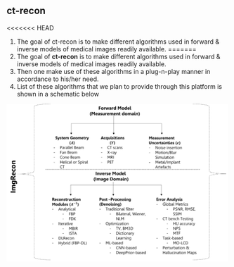 ## ct-recon ##

<<<<<<< HEAD
1. The goal of ct-recon is to make different algorithms used in forward & inverse models of medical images readily available. 
=======
1. The goal of **ct-recon** is to make different algorithms used in forward & inverse models of medical images readily available. 
2. Then one make use of these algorithms in a plug-n-play manner in accordance to his/her need. 
3. List of these algorithms that we plan to provide through this platform is shown in a schematic below

<img src=".plot/schematic.png" alt="schematic fig"/>
